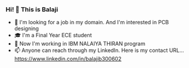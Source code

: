 ### Hi! 👋 This is Balaji

<!--
**scamanderoffl/scamanderoffl** is a ✨ _special_ ✨ repository because its `README.md` (this file) appears on your GitHub profile.

Here are some ideas to get you started:

- 🔭 I’m currently working on ...
- 🌱 I’m currently learning ...
- 👯 I’m looking to collaborate on ...
- 🤔 I’m looking for help with ...
- 💬 Ask me about ...
- 📫 How to reach me: ...
- 😄 Pronouns: ...
- ⚡ Fun fact: ...
-->

- 👀 I'm looking for a job in my domain. And I'm interested in PCB
  designing
- 🎓 I'm a Final Year ECE student
- 🌱 Now I'm working in IBM NALAIYA THIRAN program
- 📫 Anyone can reach through my LinkedIn. Here is my contact URL... 
  https://www.linkedin.com/in/balajib300602
